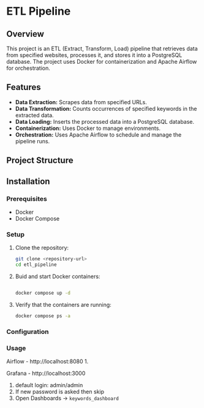 # ETL Pipeline

## Overview

This project is an ETL (Extract, Transform, Load) pipeline that retrieves data from specified websites, processes it, and stores it into a PostgreSQL database. The project uses Docker for containerization and Apache Airflow for orchestration.

## Features

- **Data Extraction:** Scrapes data from specified URLs.
- **Data Transformation:** Counts occurrences of specified keywords in the extracted data.
- **Data Loading:** Inserts the processed data into a PostgreSQL database.
- **Containerization:** Uses Docker to manage environments.
- **Orchestration:** Uses Apache Airflow to schedule and manage the pipeline runs.

## Project Structure


## Installation

### Prerequisites

- Docker
- Docker Compose

### Setup

1. Clone the repository:
   ```bash
   git clone <repository-url>
   cd etl_pipeline

2. Buid and start Docker containers:
     ```bash

    docker compose up -d

3. Verify that the containers are running:
    ```bash
    docker compose ps -a


### Configuration



### Usage

Airflow - http://localhost:8080
1.

Grafana - http://localhost:3000
1. default login: admin/admin
2. If new password is asked then skip 
3. Open Dashboards -> `keywords_dashboard`
